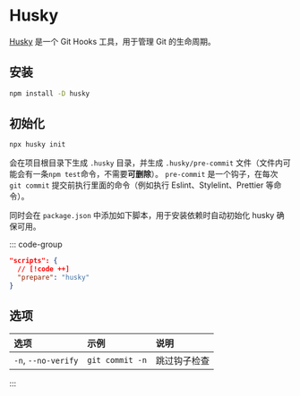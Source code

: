 # Husky

[Husky](https://github.com/typicode/husky) 是一个 Git Hooks 工具，用于管理 Git 的生命周期。

## 安装

```sh
npm install -D husky
```

## 初始化

```sh
npx husky init
```

会在项目根目录下生成 `.husky` 目录，并生成 `.husky/pre-commit` 文件（文件内可能会有一条`npm test`命令，不需要**可删除**）。
`pre-commit` 是一个钩子，在每次 `git commit` 提交前执行里面的命令（例如执行 Eslint、Stylelint、Prettier 等命令）。

同时会在 `package.json` 中添加如下脚本，用于安装依赖时自动初始化 husky 确保可用。

::: code-group

```json [package.json]
"scripts": {
  // [!code ++]
  "prepare": "husky"
}
```

## 选项

| 选项                | 示例            | 说明         |
| :------------------ | :-------------- | :----------- |
| `-n`, `--no-verify` | `git commit -n` | 跳过钩子检查 |

:::
